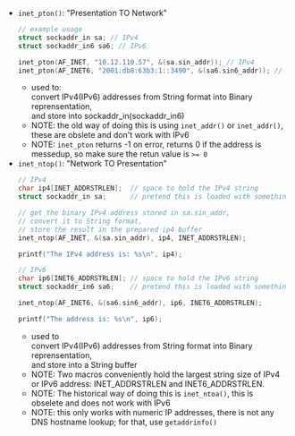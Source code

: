 - `inet_pton()`: "Presentation TO Network"
  ```C
  // example usage
  struct sockaddr_in sa; // IPv4
  struct sockaddr_in6 sa6; // IPv6
  
  inet_pton(AF_INET, "10.12.110.57", &(sa.sin_addr)); // IPv4
  inet_pton(AF_INET6, "2001:db8:63b3:1::3490", &(sa6.sin6_addr)); // IPv6
  ```
  - used to:  
    convert IPv4(IPv6) addresses from String format into Binary reprensentation,   
    and store into sockaddr_in(sockaddr_in6)  
  - NOTE: the old way of doing this is using `inet_addr()` or `inet_addr()`, these are obslete and don't work with IPv6  
  - NOTE: `inet_pton` returns -1 on error, returns 0 if the address is messedup, so make sure the retun value is `>= 0`  
- `inet_ntop()`: "Network TO Presentation"
  ```C
  // IPv4
  char ip4[INET_ADDRSTRLEN];  // space to hold the IPv4 string
  struct sockaddr_in sa;      // pretend this is loaded with something
  
  // get the binary IPv4 address stored in sa.sin_addr,
  // convert it to String format,
  // store the result in the prepared ip4 buffer
  inet_ntop(AF_INET, &(sa.sin_addr), ip4, INET_ADDRSTRLEN); 
  
  printf("The IPv4 address is: %s\n", ip4);
  ```
  ```C
  // IPv6
  char ip6[INET6_ADDRSTRLEN]; // space to hold the IPv6 string
  struct sockaddr_in6 sa6;    // pretend this is loaded with something
  
  inet_ntop(AF_INET6, &(sa6.sin6_addr), ip6, INET6_ADDRSTRLEN);
  
  printf("The address is: %s\n", ip6);
  ```
  - used to  
    convert IPv4(IPv6) addresses from String format into Binary reprensentation,   
    and store into a String buffer
  - NOTE: Two macros conveniently hold the largest string size of IPv4 or IPv6 address: INET_ADDRSTRLEN and INET6_ADDRSTRLEN.
  - NOTE: The historical way of doing this is `inet_ntoa()`, this is obselete and does not work with IPv6
  - NOTE: this only works with numeric IP addresses, there is not any DNS hostname lookup; for that, use `getaddrinfo()`
